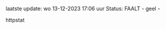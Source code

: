 laatste update: 
wo 13-12-2023 17:06   uur 
Status: FAALT - geel - 
<div class="service Y">httpstat</div>